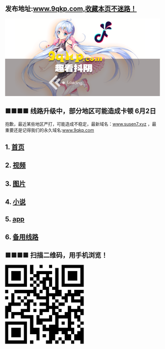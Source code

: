 ## 发布地址:www.9qkp.com,收藏本页不迷路！

 [ ![Image](bg.png)](http://app.9qkp.com)
 
## ■■■■ 线路升级中，部分地区可能造成卡顿 6月2日
抱歉，最近某些地区严打，可能造成不稳定，最新域名：www.susen7.xyz ，最重要还是记得我们的永久域名:www.9qkp.com

## 1.  [首页](http://www.susen7.xyz)  
## 2.  [视频](http://www.susen7.xyz/vod/type/id/1.html) 
## 3.  [图片](http://www.susen7.xyz/art/type/id/2.html) 
## 4.  [小说](http://www.susen7.xyz/art/type/id/3.html) 
## 5.  [app](http://app.9qkp.com) 
## 6.  [备用线路](http://vip.susen7.xyz) 



## ■■■■ 扫描二维码，用手机浏览！
[ ![Image](QR.png)](http://app.9qkp.com)
